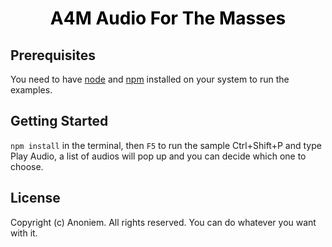 <h1 align="center" style="color:black">
A4M Audio For The Masses
</h1>


## Prerequisites

You need to have [node](https://nodejs.org/en/) and [npm](https://nodejs.org/en/) installed on your system to run the examples.


## Getting Started
 `npm install` in the terminal, then `F5` to run the sample
Ctrl+Shift+P and type Play Audio, a list of audios will pop up and you can decide which one to choose.

## License

Copyright (c) Anoniem. All rights reserved.
You can do whatever you want with it.
